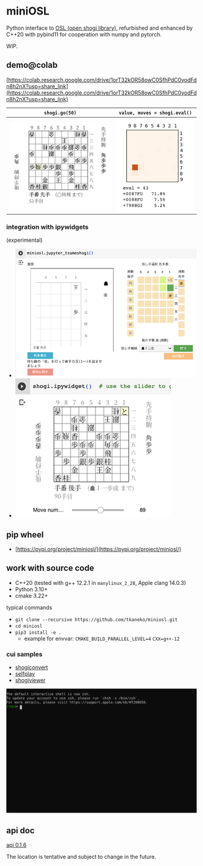 # miniOSL

Python interface to [OSL (open shogi library)](https://gps.tanaka.ecc.u-tokyo.ac.jp/gpsshogi/index.php?GPSshogi), refurbished and enhanced by C++20 with pybind11 for cooperation with numpy and pytorch. 

WIP.

## demo@colab

[https://colab.research.google.com/drive/1orT32kOR58owC0SfhPdC0yodFdn8h2nX?usp=share_link](https://colab.research.google.com/drive/1orT32kOR58owC0SfhPdC0yodFdn8h2nX?usp=share_link)

| `shogi.go(50)`            | `value, moves = shogi.eval()` |
|:-------------------------:|:-----------------------------:|
| ![](https://github.com/tkaneko/miniosl/raw/main/doc/board-sample.png) | ![](https://github.com/tkaneko/miniosl/raw/main/doc/eval-sample.png)      |

### integration with ipywidgets

(experimental)

- ![](https://github.com/tkaneko/miniosl/raw/main/doc/mate1.png)
- ![](https://github.com/tkaneko/miniosl/raw/main/doc/slider.png)

## pip wheel

- [https://pypi.org/project/miniosl/](https://pypi.org/project/miniosl/)

## work with source code

- C++20 (tested with g++ 12.2.1 in `manylinux_2_28`, Apple clang 14.0.3)
- Python 3.10+
- cmake 3.22+

typical commands
- `git clone --recursive https://github.com/tkaneko/miniosl.git`
- `cd miniosl`
- `pip3 install -e .`
  - example for envvar: `CMAKE_BUILD_PARALLEL_LEVEL=4` `CXX=g++-12`

### cui samples

- [shogiconvert](https://github.com/tkaneko/miniosl/blob/main/miniosl/utility/convert_record.py)
- [selfplay](https://github.com/tkaneko/miniosl/blob/main/miniosl/utility/selfplay.py)
- [shogiviewer](https://github.com/tkaneko/miniosl/blob/main/miniosl/utility/curses_viewer.py)

![](https://github.com/tkaneko/miniosl/raw/main/doc/term.svg)

## api doc

[api 0.1.6](https://game.c.u-tokyo.ac.jp/miniosl-api/0-1-6/)

The location is tentative and subject to change in the future.

